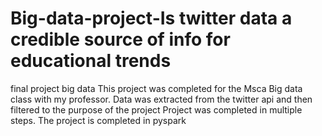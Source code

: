 # Big-data-project-Is twitter data a credible source of info for educational trends 
final project big data 
This project was completed for the Msca Big data class with my professor. 
Data was extracted from the twitter api and then filtered to the purpose of the project 
Project was completed in multiple steps. 
The project is completed in pyspark 
